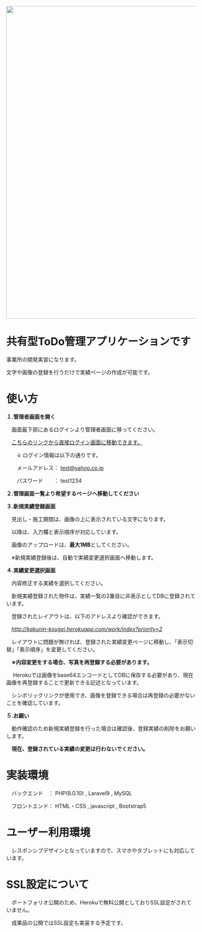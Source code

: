 <p align="center"><a href="https://kakunin-kougei.herokuapp.com/" target="_blank"><img src="public/images/read_me.jpg" width="830"></a></p>



# 共有型ToDo管理アプリケーションです

事業所の開発実習になります。

文字や画像の登録を行うだけで実績ページの作成が可能です。


# 使い方

**１.管理者画面を開く**

　画面最下部にあるログインより管理者画面に移ってください。
 
 　[こちらのリンクから直接ログイン画面に移動できます。](http://kakunin-kougei.herokuapp.com/login)
  
　　↓ ログイン情報は以下の通りです。

　　メールアドレス： test@yahoo.co.jp
 
　　パスワード　　： test1234
  　
 
**２.管理画面一覧より希望するページへ移動してください**
　
 
**３.新規実績登録画面**

　見出し・施工期間は、画像の上に表示されている文字になります。
 
　以降は、入力欄と表示順序が対応しています。
 
　画像のアップロードは、**最大1MB**としてください。
 
　※新規実績登録後は、自動で実績変更選択画面へ移動します。
　
 
**４.実績変更選択画面**

　内容修正する実績を選択してください。
 
　新規実績登録された物件は、実績一覧の2番目に非表示としてDBに登録されています。
 
　登録されたレイアウトは、以下のアドレスより確認ができます。
 
　*http://kakunin-kougei.herokuapp.com/work/index?priority=2*
　
 
　レイアウトに問題が無ければ、登録された実績変更ページに移動し、「表示切替」「表示順序」を変更してください。
 
　**※内容変更をする場合、写真を再登録する必要があります。**
 
 　 Herokuでは画像をbase64エンコードとしてDBに保存する必要があり、現在画像を再登録することで更新できる記述となっています。
   
  　シンボリックリンクが使用でき、画像を登録できる場合は再登録の必要がないことを確認しています。
   　
   
**５.お願い**

　動作確認のため新規実績登録を行った場合は確認後、登録実績の削除をお願いします。
 
　**現在、登録されている実績の変更は行わないでください。**
 　
# 実装環境

　バックエンド　： PHP(8.0.10) , Laravel9  , MySQL
 
　フロントエンド： HTML・CSS , javascript , Bootstrap5
 
# ユーザー利用環境

　レスポンシブデザインとなっていますので、スマホやタブレットにも対応しています。

# SSL設定について

　ポートフォリオ公開のため、Herokuで無料公開としておりSSL設定がされていません。

　成果品の公開ではSSL設定も実装する予定です。
